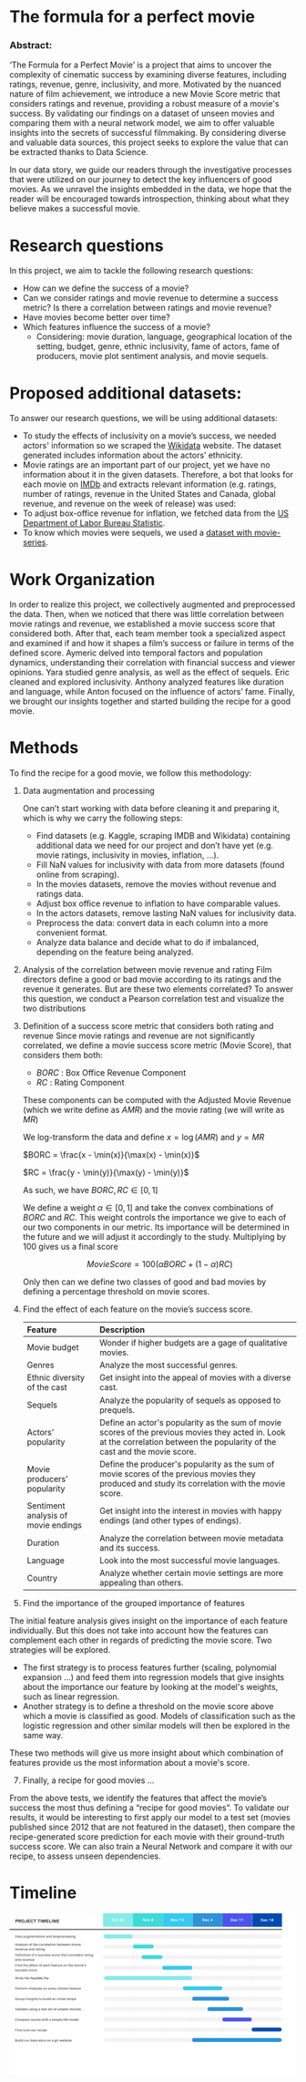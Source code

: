 # The formula for a perfect movie

### Abstract:
‘The Formula for a Perfect Movie’ is a project that aims to uncover the complexity of cinematic success by examining diverse features, including ratings, revenue, genre, inclusivity, and more. Motivated by the nuanced nature of film achievement, we introduce a new Movie Score metric that considers ratings and revenue, providing a robust measure of a movie's success. By validating our findings on a dataset of unseen movies and comparing them with a neural network model, we aim to offer valuable insights into the secrets of successful filmmaking. By considering diverse and valuable data sources, this project seeks to explore the value that can be extracted thanks to Data Science. 

In our data story, we guide our readers through the investigative processes that were utilized on our journey to detect the key influencers of good movies. As we unravel the insights embedded in the data, we hope that the reader will be encouraged towards introspection, thinking about what they believe makes a successful movie.

# Research questions

In this project, we aim to tackle the following research questions:

* How can we define the success of a movie?
* Can we consider ratings and movie revenue to determine a success metric? Is there a correlation between ratings and
  movie revenue?
* Have movies become better over time?
* Which features influence the success of a movie?
    * Considering: movie duration, language, geographical location of the setting, budget, genre, ethnic inclusivity,
      fame of actors, fame of producers, movie plot sentiment analysis, and movie sequels.

# Proposed additional datasets:

To answer our research questions, we will be using additional datasets:

* To study the effects of inclusivity on a movie’s success, we needed actors' information so we scraped
  the [Wikidata](https://query.wikidata.org/sparql)
  website. The dataset generated includes information about the actors’ ethnicity.
* Movie ratings are an important part of our project, yet we have no information about it in the given datasets.
  Therefore, a bot that looks for each movie on [IMDb](https://www.imdb.com) and extracts relevant information (e.g.
  ratings, number of ratings,
  revenue in the United States and Canada, global revenue, and revenue on the week of release) was used:
* To adjust box-office revenue for inflation, we fetched data from the [US Department of Labor Bureau
  Statistic](https://www.usinflationcalculator.com/inflation/consumer-price-index-and-annual-percent-changes-from-1913-to-2008/).
* To know which movies were sequels, we used a [dataset with movie-series](https://data.world/priyankad0993/sequels).

# Work Organization

In order to realize this project, we collectively augmented and preprocessed the data. Then, when we noticed that there
was little correlation between movie ratings and revenue, we established a movie success score that considered both.
After that, each team member took a specialized aspect and examined if and how it shapes a film’s success or failure in
terms of the defined score. Aymeric delved into temporal factors and population dynamics, understanding their
correlation with financial success and viewer opinions. Yara studied genre analysis, as well as the effect of sequels.
Eric cleaned and explored inclusivity. Anthony analyzed features like duration and language, while Anton focused on the influence of
actors’ fame. Finally, we brought our insights together and started building the recipe for a good movie. 


# Methods

To find the recipe for a good movie, we follow this methodology:

1) Data augmentation and processing

   One can’t start working with data before cleaning it and preparing it, which is why we carry the following steps:

   *  Find datasets (e.g. Kaggle, scraping IMDB and Wikidata) containing additional data we need for our project and
   don’t have yet (e.g. movie ratings, inclusivity in movies, inflation, …).
   *  Fill NaN values for inclusivity with data from more datasets (found online from scraping).
   *  In the movies datasets, remove the movies without revenue and ratings data.
   *  Adjust box office revenue to inflation to have comparable values.
   *  In the actors datasets, remove lasting NaN values for inclusivity data.
   *  Preprocess the data: convert data in each column into a more convenient format.
   *  Analyze data balance and decide what to do if imbalanced, depending on the feature being analyzed.

3) Analysis of the correlation between movie revenue and rating
   Film directors define a good or bad movie according to its ratings and the revenue it generates. But are these two
   elements correlated? To answer this question, we conduct a Pearson correlation test and visualize the two distributions

4) Definition of a success score metric that considers both rating and revenue
   Since movie ratings and revenue are not significantly correlated, we define a movie success score metric (Movie
   Score), that considers them both:

   - $BORC$    : Box Office Revenue Component
   - $RC$      : Rating Component

    These components can be computed with the Adjusted Movie Revenue (which we write define as $AMR$) and the movie rating (we will write as $MR$)
        
    We log-transform the data and define $x = \log(AMR)$ and $y = MR$

    $BORC = \frac{x - \min(x)}{\max(x) - \min(x)}$

    $RC = \frac{y - \min(y)}{\max(y) - \min(y)}$
    
    As such, we have $BORC, RC \in [0, 1]$
    
    We define a weight $\alpha \in [0, 1]$ and take the convex combinations of $BORC$ and $RC$. This weight controls the importance we give to each of our two components in our metric. Its importance will be determined in the future and we will adjust it accordingly to the study. Multiplying by 100 gives us a final score 
    
    $$Movie Score = 100\left(\alpha BORC + (1 - \alpha) RC \right)$$
    
    Only then can we define two classes of good and bad movies by defining a percentage threshold on movie scores.


5) Find the effect of each feature on the movie’s success score.

   | Feature                             | Description                                                                                                                                                                   |
      |:------------------------------------|:------------------------------------------------------------------------------------------------------------------------------------------------------------------------------|
   | Movie budget                        | Wonder if higher budgets are a gage of qualitative movies.                                                                                                                    |
   | Genres                              | Analyze the most successful genres.                                                                                                                                           |
   | Ethnic diversity of the cast        | Get insight into the appeal of movies with a diverse cast.                                                                                                                    |
   | Sequels                             | Analyze the popularity of sequels as opposed to prequels.                                                                                                                     |
   | Actors' popularity                  | Define an actor's popularity as the sum of movie scores of the previous movies they acted in. Look at the correlation between the popularity of the cast and the movie score. |
   | Movie producers' popularity         | Define the producer's popularity as the sum of movie scores of the previous movies they produced and study its correlation with the movie score.                              |
   | Sentiment analysis of movie endings | Get insight into the interest in movies with happy endings (and other types of endings).                                                                                      |
   | Duration                            | Analyze the correlation between movie metadata and its success.                                                                                                               |
   | Language                            | Look into the most successful movie languages.                                                                                                                                |
   | Country                             | Analyze whether certain movie settings are more appealing than others.                                                                                                        |

6) Find the importance of the grouped importance of features
    
The initial feature analysis gives insight on the importance of each feature individually. But this does not take into account how the features can complement each other
in regards of predicting the movie score. Two strategies will be explored.

- The first strategy is to process features further (scaling, polynomial expansion ...) and feed them into regression models that give insights
about the importance our feature by looking at the model's weights, such as linear regression. 
- Another strategy is to define a threshold on the movie score above which a movie is classified as good. Models of classification such as the logistic regression
and other similar models will then be explored in the same way.

These two methods will give us more insight about which combination of features provide us the most information about a movie's score.

7) Finally, a recipe for good movies …

From the above tests, we identify the features that affect the movie’s success the most thus defining a “recipe for good
movies”. To validate our results, it would be interesting to first apply our model to a test set (movies published since
2012 that are not featured in the dataset), then compare the recipe-generated score prediction for each movie with their
ground-truth success score. We can also train a Neural Network and compare it with our recipe, to assess unseen
dependencies. 

# Timeline

![timeline](timeline.png)
